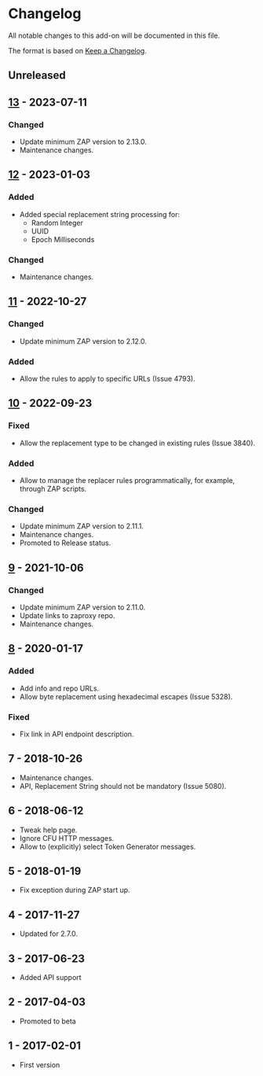 # Changelog
All notable changes to this add-on will be documented in this file.

The format is based on [Keep a Changelog](https://keepachangelog.com/en/1.0.0/).

## Unreleased


## [13] - 2023-07-11
### Changed
- Update minimum ZAP version to 2.13.0.
- Maintenance changes.

## [12] - 2023-01-03
### Added
- Added special replacement string processing for:
  - Random Integer
  - UUID
  - Epoch Milliseconds

### Changed
- Maintenance changes.

## [11] - 2022-10-27
### Changed
- Update minimum ZAP version to 2.12.0.

### Added
- Allow the rules to apply to specific URLs (Issue 4793).

## [10] - 2022-09-23
### Fixed
- Allow the replacement type to be changed in existing rules (Issue 3840).

### Added
 - Allow to manage the replacer rules programmatically, for example, through ZAP scripts.

### Changed
- Update minimum ZAP version to 2.11.1.
- Maintenance changes.
- Promoted to Release status.

## [9] - 2021-10-06
### Changed
- Update minimum ZAP version to 2.11.0.
- Update links to zaproxy repo.
- Maintenance changes.

## [8] - 2020-01-17

### Added
 - Add info and repo URLs.
 - Allow byte replacement using hexadecimal escapes (Issue 5328).

### Fixed
 - Fix link in API endpoint description.

## 7 - 2018-10-26

- Maintenance changes.
- API, Replacement String should not be mandatory (Issue 5080).

## 6 - 2018-06-12

- Tweak help page.
- Ignore CFU HTTP messages.
- Allow to (explicitly) select Token Generator messages.

## 5 - 2018-01-19

- Fix exception during ZAP start up.

## 4 - 2017-11-27

- Updated for 2.7.0.

## 3 - 2017-06-23

- Added API support

## 2 - 2017-04-03

- Promoted to beta

## 1 - 2017-02-01

- First version

[13]: https://github.com/zaproxy/zap-extensions/releases/replacer-v13
[12]: https://github.com/zaproxy/zap-extensions/releases/replacer-v12
[11]: https://github.com/zaproxy/zap-extensions/releases/replacer-v11
[10]: https://github.com/zaproxy/zap-extensions/releases/replacer-v10
[9]: https://github.com/zaproxy/zap-extensions/releases/replacer-v9
[8]: https://github.com/zaproxy/zap-extensions/releases/replacer-v8
